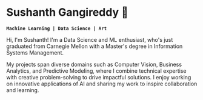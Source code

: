 # Sushanth Gangireddy 🐠 

**` Machine Learning | Data Science | Art `**

Hi, I'm Sushanth! 
I'm a Data Science and ML enthusiast, who's just graduated from Carnegie Mellon with a Master's degree in Information Systems Management. 

My projects span diverse domains such as Computer Vision, Business Analytics, and Predictive Modeling, where I combine technical expertise with creative problem-solving to drive impactful solutions. I enjoy working on innovative applications of AI and sharing my work to inspire collaboration and learning.

<!---
sushanth128/sushanth128 is a ✨ special ✨ repository because its `README.md` (this file) appears on your GitHub profile.
You can click the Preview link to take a look at your changes.
--->
